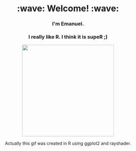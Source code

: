 <h1 align='center'> :wave: Welcome! :wave:</h1>
<h3 align='center'> I'm Emanuel. </h3>
<h3 align='center'> I really like R. I think it is <b>supeR</b> ;)</h3>

<!--
<p align='center'>
  I'm Emanuel.
</p>
<p align='center'>
  I really like R. I think it is <b>supeR</b> 😁
</p>
-->

<p align='center'>
  <img src="supeR.gif" width="300" height="300"/>
</p>

<p align='center'>
  Actually this gif was created in R using ggplot2 and rayshader.
</p>
<!--
<img align="center" src="https://github-readme-stats.vercel.app/api/top-langs/?username=EmanuelSommer&hide=html&layout=compact&theme=synthwave" />
<img align="center" src="https://github-readme-stats.vercel.app/api/?username=EmanuelSommer&theme=synthwave" />
![](supeR.gif)
-->
